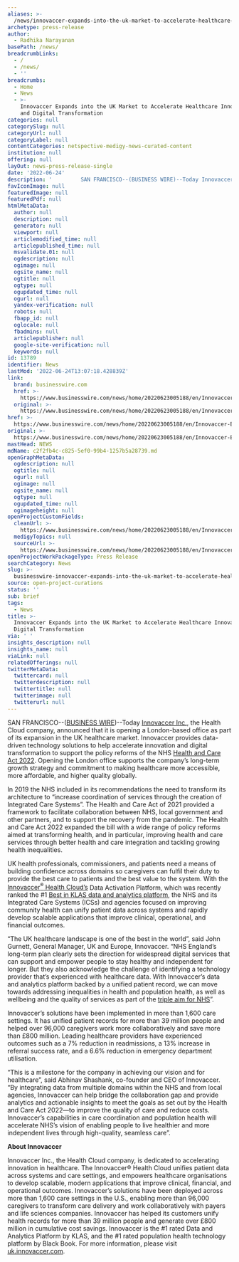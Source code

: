 ```yaml
---
aliases: >-
  /news/innovaccer-expands-into-the-uk-market-to-accelerate-healthcare-innovation-and-digital-transformation
archetype: press-release
author:
  - Radhika Narayanan
basePath: /news/
breadcrumbLinks:
  - /
  - /news/
  - ''
breadcrumbs:
  - Home
  - News
  - >-
    Innovaccer Expands into the UK Market to Accelerate Healthcare Innovation
    and Digital Transformation
categories: null
categorySlug: null
categoryUrl: null
categoryLabel: null
contentCategories: netspective-medigy-news-curated-content
institution: null
offering: null
layOut: news-press-release-single
date: '2022-06-24'
description: '         SAN FRANCISCO--(BUSINESS WIRE)--Today Innovaccer Inc., the Health Cloud company, announced that it is opening a London-based office as part of its expansion in the UK healthcare market. Innov'
favIconImage: null
featuredImage: null
featuredPdf: null
htmlMetaData:
  author: null
  description: null
  generator: null
  viewport: null
  articlemodified_time: null
  articlepublished_time: null
  msvalidate.01: null
  ogdescription: null
  ogimage: null
  ogsite_name: null
  ogtitle: null
  ogtype: null
  ogupdated_time: null
  ogurl: null
  yandex-verification: null
  robots: null
  fbapp_id: null
  oglocale: null
  fbadmins: null
  articlepublisher: null
  google-site-verification: null
  keywords: null
id: 13789
identifier: News
lastMod: '2022-06-24T13:07:18.428839Z'
link:
  brand: businesswire.com
  href: >-
    https://www.businesswire.com/news/home/20220623005188/en/Innovaccer-Expands-into-the-UK-Market-to-Accelerate-Healthcare-Innovation-and-Digital-Transformation
  original: >-
    https://www.businesswire.com/news/home/20220623005188/en/Innovaccer-Expands-into-the-UK-Market-to-Accelerate-Healthcare-Innovation-and-Digital-Transformation
href: >-
  https://www.businesswire.com/news/home/20220623005188/en/Innovaccer-Expands-into-the-UK-Market-to-Accelerate-Healthcare-Innovation-and-Digital-Transformation
original: >-
  https://www.businesswire.com/news/home/20220623005188/en/Innovaccer-Expands-into-the-UK-Market-to-Accelerate-Healthcare-Innovation-and-Digital-Transformation
mastHead: NEWS
mdName: c2f2fb4c-c825-5ef0-99b4-1257b5a28739.md
openGraphMetaData:
  ogdescription: null
  ogtitle: null
  ogurl: null
  ogimage: null
  ogsite_name: null
  ogtype: null
  ogupdated_time: null
  ogimageheight: null
openProjectCustomFields:
  cleanUrl: >-
    https://www.businesswire.com/news/home/20220623005188/en/Innovaccer-Expands-into-the-UK-Market-to-Accelerate-Healthcare-Innovation-and-Digital-Transformation
  medigyTopics: null
  sourceUrl: >-
    https://www.businesswire.com/news/home/20220623005188/en/Innovaccer-Expands-into-the-UK-Market-to-Accelerate-Healthcare-Innovation-and-Digital-Transformation
openProjectWorkPackageType: Press Release
searchCategory: News
slug: >-
  businesswire-innovaccer-expands-into-the-uk-market-to-accelerate-healthcare-innovation-and-digital-transformation
source: open-project-curations
status: ''
sub: brief
tags:
  - News
title: >-
  Innovaccer Expands into the UK Market to Accelerate Healthcare Innovation and
  Digital Transformation
via: ' '
insights_description: null
insights_name: null
viaLink: null
relatedOfferings: null
twitterMetaData:
  twittercard: null
  twitterdescription: null
  twittertitle: null
  twitterimage: null
  twitterurl: null
---
```

<div id="readability-page-1" class="page"><div itemprop="articleBody">         <p>SAN FRANCISCO--(<span itemprop="provider publisher copyrightHolder" itemscope="itemscope" itemtype="https://schema.org/Organization" itemid="https://www.businesswire.com"><span itemprop="name"><a referrerpolicy="unsafe-url" rel="nofollow" itemprop="url" href="https://www.businesswire.com/">BUSINESS WIRE</a></span></span>)--Today <a referrerpolicy="unsafe-url" target="_blank" href="https://cts.businesswire.com/ct/CT?id=smartlink&amp;url=https%3A%2F%2Fuk.innovaccer.com%2F&amp;esheet=52759102&amp;newsitemid=20220623005188&amp;lan=en-US&amp;anchor=Innovaccer+Inc.&amp;index=1&amp;md5=7f4bdb4d8c718431b83d7b8ca1edc8e1" rel="nofollow" shape="rect">Innovaccer Inc.</a>, the Health Cloud company, announced that it is opening a London-based office as part of its expansion in the UK healthcare market. Innovaccer provides data-driven technology solutions to help accelerate innovation and digital transformation to support the policy reforms of the NHS <a referrerpolicy="unsafe-url" target="_blank" href="https://cts.businesswire.com/ct/CT?id=smartlink&amp;url=https%3A%2F%2Fwww.legislation.gov.uk%2Fukpga%2F2022%2F31%2Fcontents%2Fenacted&amp;esheet=52759102&amp;newsitemid=20220623005188&amp;lan=en-US&amp;anchor=Health+and+Care+Act+2022&amp;index=2&amp;md5=18d2db24c22471a034e1e032fe970349" rel="nofollow" shape="rect">Health and Care Act 2022</a>. Opening the London office supports the company’s long-term growth strategy and commitment to making healthcare more accessible, more affordable, and higher quality globally. </p> <blockquote></blockquote> <p> In 2019 the NHS included in its recommendations the need to transform its architecture to “increase coordination of services through the creation of Integrated Care Systems”. The Health and Care Act of 2021 provided a framework to facilitate collaboration between NHS, local government and other partners, and to support the recovery from the pandemic. The Health and Care Act 2022 expanded the bill with a wide range of policy reforms aimed at transforming health, and in particular, improving health and care services through better health and care integration and tackling growing health inequalities. </p><p> UK health professionals, commissioners, and patients need a means of building confidence across domains so caregivers can fulfil their duty to provide the best care to patients and the best value to the system. With the <a referrerpolicy="unsafe-url" target="_blank" href="https://cts.businesswire.com/ct/CT?id=smartlink&amp;url=https%3A%2F%2Fuk.innovaccer.com%2F&amp;esheet=52759102&amp;newsitemid=20220623005188&amp;lan=en-US&amp;anchor=Innovaccer%26%23174%3B+Health+Cloud%26%238217%3Bs&amp;index=3&amp;md5=de451b8dcb2b1b81a173b864aee89421" rel="nofollow" shape="rect">Innovaccer<sup>®</sup> Health Cloud’s</a> Data Activation Platform, which was recently ranked the #1 <a referrerpolicy="unsafe-url" target="_blank" href="https://cts.businesswire.com/ct/CT?id=smartlink&amp;url=https%3A%2F%2Finnovaccer.com%2Fnews%2Finnovaccer-receives-2022-best-in-klas-award-in-new-data-analytics-platforms-category%2F&amp;esheet=52759102&amp;newsitemid=20220623005188&amp;lan=en-US&amp;anchor=Best+in+KLAS+data+and+analytics+platform&amp;index=4&amp;md5=da17b2bbc114f1534d029fe2bd21e275" rel="nofollow" shape="rect">Best in KLAS data and analytics platform</a>, the NHS and its Integrated Care Systems (ICSs) and agencies focused on improving community health can unify patient data across systems and rapidly develop scalable applications that improve clinical, operational, and financial outcomes. </p><p> “The UK healthcare landscape is one of the best in the world”, said John Gurnett, General Manager, UK and Europe, Innovaccer. “NHS England’s long-term plan clearly sets the direction for widespread digital services that can support and empower people to stay healthy and independent for longer. But they also acknowledge the challenge of identifying a technology provider that’s experienced with healthcare data. With Innovaccer’s data and analytics platform backed by a unified patient record, we can move towards addressing inequalities in health and population health, as well as wellbeing and the quality of services as part of the <a referrerpolicy="unsafe-url" target="_blank" href="https://cts.businesswire.com/ct/CT?id=smartlink&amp;url=https%3A%2F%2Fwww.local.gov.uk%2Fpublications%2Fget-act-health-and-care-act-2022%23%3A%7E%3Atext%3DThe%2520Act%2520is%2520the%2520legislative%2Cand%2520tackling%2520growing%2520health%2520inequalities.&amp;esheet=52759102&amp;newsitemid=20220623005188&amp;lan=en-US&amp;anchor=triple+aim+for+NHS&amp;index=5&amp;md5=5861c8d73004c429089f9aaede0bdf61" rel="nofollow" shape="rect">triple aim for NHS</a>”. </p><p> Innovaccer’s solutions have been implemented in more than 1,600 care settings. It has unified patient records for more than 39 million people and helped over 96,000 caregivers work more collaboratively and save more than £800 million. Leading healthcare providers have experienced outcomes such as a 7% reduction in readmissions, a 13% increase in referral success rate, and a 6.6% reduction in emergency department utilisation. </p><p> “This is a milestone for the company in achieving our vision and for healthcare”, said Abhinav Shashank, co-founder and CEO of Innovaccer. “By integrating data from multiple domains within the NHS and from local agencies, Innovaccer can help bridge the collaboration gap and provide analytics and actionable insights to meet the goals as set out by the Health and Care Act 2022—to improve the quality of care and reduce costs. Innovaccer’s capabilities in care coordination and population health will accelerate NHS’s vision of enabling people to live healthier and more independent lives through high-quality, seamless care”. </p><p> <b>About Innovaccer</b> </p><p> Innovaccer Inc., the Health Cloud company, is dedicated to accelerating innovation in healthcare. The Innovaccer® Health Cloud unifies patient data across systems and care settings, and empowers healthcare organisations to develop scalable, modern applications that improve clinical, financial, and operational outcomes. Innovaccer’s solutions have been deployed across more than 1,600 care settings in the U.S., enabling more than 96,000 caregivers to transform care delivery and work collaboratively with payers and life sciences companies. Innovaccer has helped its customers unify health records for more than 39 million people and generate over £800 million in cumulative cost savings. Innovaccer is the #1 rated Data and Analytics Platform by KLAS, and the #1 rated population health technology platform by Black Book. For more information, please visit <a referrerpolicy="unsafe-url" target="_blank" href="https://cts.businesswire.com/ct/CT?id=smartlink&amp;url=http%3A%2F%2Fuk.innovaccer.com&amp;esheet=52759102&amp;newsitemid=20220623005188&amp;lan=en-US&amp;anchor=uk.innovaccer.com&amp;index=6&amp;md5=d6eaf3b7bc79704a46f6497f08edc2ac" rel="nofollow" shape="rect">uk.innovaccer.com</a>. </p>                </div></div>